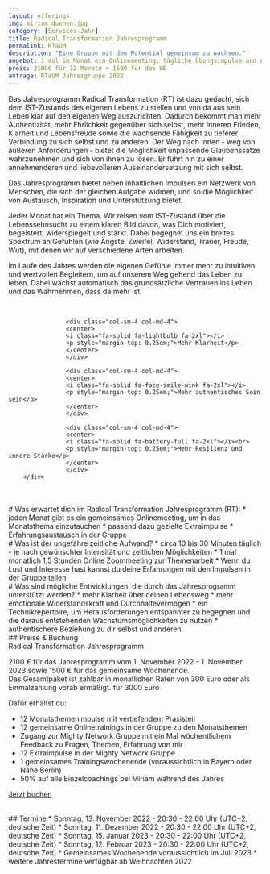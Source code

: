 ```yaml
---
layout: offerings
img: miriam_duenen.jpg
category: [Services-Jahr]
title: Radical Transformation Jahresprogramm
permalink: RTaUM
description: "Eine Gruppe mit dem Potential gemeinsam zu wachsen."
angebot: 1 mal im Monat ein Onlinemeeting, tägliche Übungsimpulse und Austausch in der Gruppe, sowie ein gemeinsames Wochenende
preis: 2100€ für 12 Monate + 1500 für das WE
anfrage: RTaUM Jahresgruppe 2022
---
```


Das Jahresprogramm Radical Transformation (RT) ist dazu gedacht, sich dem IST-Zustands des eigenen Lebens zu stellen und von da aus sein Leben klar auf den eigenen Weg auszurichten.
Dadurch bekommt man mehr Authentizität, mehr Ehrlichkeit gegenüber sich selbst, mehr inneren Frieden, Klarheit und Lebensfreude sowie die wachsende Fähigkeit zu tieferer Verbindung zu sich selbst und zu anderen.
Der Weg nach Innen - weg von äußeren Anforderungen - bietet die Möglichkeit unpassende Glaubenssätze wahrzunehmen und sich von ihnen zu lösen. Er führt hin zu einer annehmenderen und liebevolleren Auseinandersetzung mit sich selbst.

Das Jahresprogramm bietet neben inhaltlichen Impulsen ein Netzwerk von Menschen, die sich der gleichen Aufgabe widmen, und so die Möglichkeit von Austausch, Inspiration und Unterstützung bietet.

Jeder Monat hat ein Thema. Wir reisen vom IST-Zustand über die Lebenssehnsucht zu einem klaren Bild davon, was Dich motiviert, begeistert, widerspiegelt und stärkt. Dabei begegnet uns ein breites Spektrum an Gefühlen (wie Ängste, Zweifel, Widerstand, Trauer, Freude, Wut), mit denen wir auf verschiedene Arten arbeiten.

Im Laufe des Jahres werden die eigenen Gefühle immer mehr zu intuitiven und wertvollen Begleitern, um auf unserem Weg gehend das Leben zu leben. Dabei wächst automatisch das grundsätzliche Vertrauen ins Leben und das Wahrnehmen, dass da mehr ist.

<br>
<div class="container">
  <div class="row">

                    <div class="col-sm-4 col-md-4">
                    <center>
                    <i class="fa-solid fa-lightbulb fa-2xl"></i>
                    <p style="margin-top: 0.25em;">Mehr Klarheit</p>
                    </center>
                    </div>

                    <div class="col-sm-4 col-md-4">
                    <center>
                    <i class="fa-solid fa-face-smile-wink fa-2xl"></i>
                    <p style="margin-top: 0.25em;">Mehr authentisches Sein sein</p>
                    </center>
                    </div>

                    <div class="col-sm-4 col-md-4">
                    <center>
                    <i class="fa-solid fa-battery-full fa-2xl"></i><br>
                    <p style="margin-top: 0.25em;">Mehr Resilienz und innere Stärke</p>
                    </center>
                    </div>
        </div>
</div>
<br>

<br>
# Was erwartet dich im Radical Transformation Jahresprogramm (RT):
* jeden Monat gibt es ein gemeinsames Onlinemeeting, um in das Monatsthema einzutauchen
* passend dazu gezielte Extraimpulse
* Erfahrungsaustausch in der Gruppe

<br>
# Was ist der ungefähre zeitliche Aufwand?
* circa 10 bis 30 Minuten täglich - je nach gewünschter Intensität und zeitlichen Möglichkeiten
* 1 mal monatlich 1,5 Stunden Online Zoommeeting zur Themenarbeit
* Wenn du Lust und Interesse hast kannst du deine Erfahrungen mit den Impulsen
in der Gruppe teilen

<br>
# Was sind mögliche Entwicklungen, die durch das Jahresprogramm unterstützt werden?
* mehr Klarheit über deinen Lebensweg
* mehr emotionale Widerstandskraft und Durchhaltevermögen
* ein Technikrepertoire, um Herausforderungen entspannter zu begegnen und die daraus entstehenden Wachstumsmöglichkeiten zu nutzen
* authentischere Beziehung zu dir selbst und anderen

<br>
## Preise & Buchung
<div class="panel panel-info">
<div class="panel-heading">Radical Transformation Jahresprogramm</div>
<div class="panel-body">
  <p>2100 € für das Jahresprogramm vom 1. November 2022 - 1. November 2023 sowie 1500 € für das gemeinsame Wochenende.
  <br> Das Gesamtpaket ist zahlbar in monatlichen Raten von 300 Euro oder als Einmalzahlung vorab ermäßigt. für 3000 Euro</p>
  <p>Dafür erhältst du:
  <ul>
  <li>12 Monatsthemenimpulse mit vertiefendem Praxisteil</li>
  <li>12 gemeinsame Onlinetrainings in der Gruppe zu den Monatsthemen</li>
<li>Zugang zur Mighty Network Gruppe mit ein Mal wöchentlichem Feedback zu Fragen, Themen, Erfahrung von mir</li>
  <li>12 Extraimpulse in der Mighty Network Gruppe</li>
  <li>1 gemeinsames Trainingswochenende (voraussichtlich in  Bayern oder Nähe Berlin)</li>
  <li>50% auf alle Einzelcoachings bei Miriam während des Jahres</li>
  </ul></p>
  <p><a href="mailto:{{ site.email }}?subject=RT Jahresgruppe 2022" target="_blank" class="btn btn-primary">Jetzt buchen</a></p>
</div>
</div>

<br>
## Termine
* Sonntag, 13. November 2022 - 20:30 - 22:00 Uhr (UTC+2, deutsche Zeit)
* Sonntag, 11. Dezember 2022 - 20:30 - 22:00 Uhr (UTC+2, deutsche Zeit)
* Sonntag, 15. Januar 2023 - 20:30 - 22:00 Uhr (UTC+2, deutsche Zeit)
* Sonntag, 12. Februar 2023 - 20:30 - 22:00 Uhr (UTC+2, deutsche Zeit)
* Gemeinsames Wochenende voraussichtlich im Juli 2023
* weitere Jahrestermine verfügbar ab Weihnachten 2022
